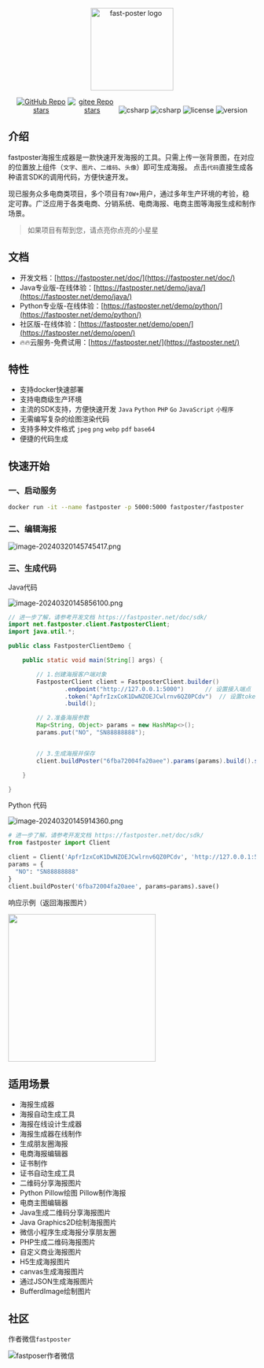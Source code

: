 <p align="center"><a href="https://fastposter.net/doc/" target="_blank"><img width="168" src="https://fastposter.net/dassets/dragonfly2x.png" alt="fast-poster logo"></a></p>

<p align="center">
  <a href="https://github.com/psoho/fast-poster" class="link github-link" target="_blank"><img style="max-width: 100px;" alt="GitHub Repo stars" src="https://img.shields.io/github/stars/psoho/fast-poster?style=social"></a>
  <a href="https://gitee.com/psoho/fast-poster" class="link gitee-link" target="_blank"><img style="max-width: 100px;" alt="gitee Repo stars" src="https://gitee.com/psoho/fast-poster/badge/star.svg"></a>
  <img alt="csharp" src="https://img.shields.io/badge/language-python-yellow.svg">
  <img alt="csharp" src="https://img.shields.io/badge/language-vue-brightgreen.svg">
  <img alt="license" src="https://img.shields.io/badge/license-MIT-blue.svg">
  <img alt="version" src="https://img.shields.io/badge/version-2.19.0-brightgreen">
</p>

## 介绍

fastposter海报生成器是一款快速开发海报的工具。只需上传一张背景图，在对应的位置放上组件（`文字`、`图片`、`二维码`、`头像`）即可生成海报。 点击`代码`直接生成各种语言SDK的调用代码，方便快速开发。

现已服务众多电商类项⽬，多个项⽬有`70W+`⽤户，通过多年⽣产环境的考验，稳定可靠。广泛应用于各类电商、分销系统、电商海报、电商主图等海报生成和制作场景。

> 如果项目有帮到您，请点亮你点亮的小星星

## 文档

- 开发文档：[https://fastposter.net/doc/](https://fastposter.net/doc/)
- Java专业版-在线体验：[https://fastposter.net/demo/java/](https://fastposter.net/demo/java/)
- Python专业版-在线体验：[https://fastposter.net/demo/python/](https://fastposter.net/demo/python/)
- 社区版-在线体验：[https://fastposter.net/demo/open/](https://fastposter.net/demo/open/)
- 🔥🔥云服务-免费试用：[https://fastposter.net/](https://fastposter.net/)

## 特性

- 支持docker快速部署
- 支持电商级生产环境
- 主流的SDK支持，方便快速开发 `Java` `Python` `PHP` `Go` `JavaScript` `小程序`
- 无需编写复杂的绘图渲染代码
- 支持多种文件格式 `jpeg` `png` `webp` `pdf` `base64`
- 便捷的代码生成


## 快速开始

### 一、启动服务

```bash
docker run -it --name fastposter -p 5000:5000 fastposter/fastposter
```

### 二、编辑海报

![image-20240320145745417.png](https://fastposter.net/dassets/image-20240320145745417.png)


### 三、生成代码

Java代码

![image-20240320145856100.png](https://fastposter.net/dassets/image-20240320145856100.png)


```java
// 进一步了解，请参考开发文档 https://fastposter.net/doc/sdk/
import net.fastposter.client.FastposterClient;
import java.util.*;

public class FastposterClientDemo {

    public static void main(String[] args) {

        // 1.创建海报客户端对象
        FastposterClient client = FastposterClient.builder()
                .endpoint("http://127.0.0.1:5000")      // 设置接入端点
                .token("ApfrIzxCoK1DwNZOEJCwlrnv6QZ0PCdv")  // 设置token
                .build();

        // 2.准备海报参数
        Map<String, Object> params = new HashMap<>();
        params.put("NO", "SN88888888");


        // 3.生成海报并保存
        client.buildPoster("6fba72004fa20aee").params(params).build().save();

    }

}
```

Python 代码

![image-20240320145914360.png](https://fastposter.net/dassets/image-20240320145914360.png)

```python
# 进一步了解，请参考开发文档 https://fastposter.net/doc/sdk/
from fastposter import Client

client = Client('ApfrIzxCoK1DwNZOEJCwlrnv6QZ0PCdv', 'http://127.0.0.1:5000')
params = {
  "NO": "SN88888888"
}
client.buildPoster('6fba72004fa20aee', params=params).save()
```

响应示例（返回海报图片）

<img width=300 src="https://fastposter.net/dassets/image-20240320153953887.png" />


## 适用场景

- 海报生成器
- 海报自动生成工具
- 海报在线设计生成器
- 海报生成器在线制作
- 生成朋友圈海报
- 电商海报编辑器
- 证书制作
- 证书自动生成工具
- 二维码分享海报图片
- Python Pillow绘图 Pillow制作海报
- 电商主图编辑器
- Java生成二维码分享海报图片
- Java Graphics2D绘制海报图片
- 微信小程序生成海报分享朋友圈
- PHP生成二维码海报图片
- 自定义商业海报图片
- H5生成海报图片
- canvas生成海报图片
- 通过JSON生成海报图片
- BufferdImage绘制图片

## 社区

作者微信`fastposter`

![fastposer作者微信](https://fastposter.net/dassets/qrcode.jpeg)
